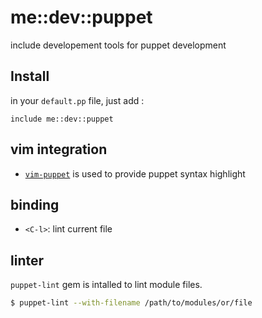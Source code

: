 # me::dev::puppet

include developement tools for puppet development

## Install

in your `default.pp` file, just add :

``` puppet
include me::dev::puppet
```

## vim integration

* [`vim-puppet`](https://github.com/rodjek/vim-puppet) is used to provide
  puppet syntax highlight
 
## binding

* `<C-l>`: lint current file

## linter

`puppet-lint` gem is intalled to lint module files.

``` bash
$ puppet-lint --with-filename /path/to/modules/or/file
```
